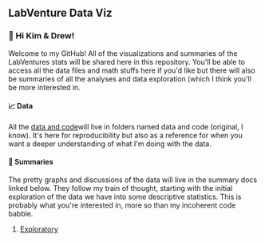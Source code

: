 ## LabVenture Data Viz

### 👋 Hi Kim & Drew!

Welcome to my GitHub! All of the visualizations and summaries of the LabVentures stats will be shared here in this repository. You'll be able to access all the data files and math stuffs here if you'd like but there will also be summaries of all the analyses and data exploration (which I think you'll be more interested in.

#### 📈 Data

All the [data and code](https://github.com/carlylovas/LabVenture?tab=readme-ov-file)will live in folders named data and code (original, I know). It's here for reproducibility but also as a reference for when you want a deeper understanding of what I'm doing with the data.

#### 📖 Summaries

The pretty graphs and discussions of the data will live in the summary docs linked below. They follow my train of thought, starting with the initial exploration of the data we have into some descriptive statistics. This is probably what you're interested in, more so than my incoherent code babble.

1.  [Exploratory](https://carlylovas.github.io/LabVenture/code/exploratory.html)
